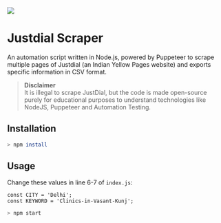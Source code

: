 <a href="https://www.loom.com/share/9fbd130a6dee4ff1b3ca8a5d509f44b2">
  <img style="max-width:400px;" src="https://cdn.loom.com/sessions/thumbnails/9fbd130a6dee4ff1b3ca8a5d509f44b2-with-play.gif">
</a>

# Justdial Scraper

An automation script written in Node.js, powered by Puppeteer to scrape multiple pages of Justdial (an Indian Yellow Pages website) and exports specific information in CSV format.

> **Disclaimer**  
> It is illegal to scrape JustDial, but the code is made open-source purely for educational purposes to understand technologies like NodeJS, Puppeteer and Automation Testing.

## Installation

```sh
> npm install
```

## Usage

Change these values in line 6-7 of `index.js`:

```
const CITY = 'Delhi';
const KEYWORD = 'Clinics-in-Vasant-Kunj';
```

```sh
> npm start
```
